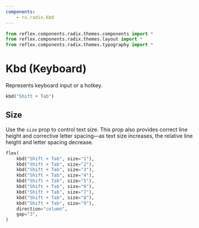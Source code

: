 ```yaml
---
components:
    - rx.radix.kbd
---
```


```python exec
from reflex.components.radix.themes.components import *
from reflex.components.radix.themes.layout import *
from reflex.components.radix.themes.typography import *
```

# Kbd (Keyboard)

Represents keyboard input or a hotkey.

```python demo
kbd("Shift + Tab")
```

## Size

Use the `size` prop to control text size. This prop also provides correct line height and corrective letter spacing—as text size increases, the relative line height and letter spacing decrease.

```python demo
flex(
    kbd("Shift + Tab", size="1"),
    kbd("Shift + Tab", size="2"),
    kbd("Shift + Tab", size="3"),
    kbd("Shift + Tab", size="4"),
    kbd("Shift + Tab", size="5"),
    kbd("Shift + Tab", size="6"),
    kbd("Shift + Tab", size="7"),
    kbd("Shift + Tab", size="8"),
    kbd("Shift + Tab", size="9"),
    direction="column",
    gap="3",
)
```